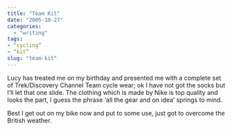 ```yaml
---
title: "Team Kit"
date: "2005-10-27"
categories: 
  - "writing"
tags:
- “cycling”
- “kit”
slug: "team-kit"
---
```


Lucy has treated me on my birthday and presented me with a complete set of Trek/Discovery Channel Team cycle wear; ok I have not got the socks but I’ll let that one slide. The clothing which is made by Nike is top quality and looks the part, I guess the phrase ‘all the gear and on idea’ springs to mind.  

Best I get out on my bike now and put to some use, just got to overcome the British weather.
